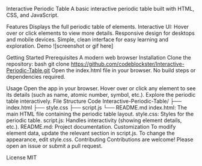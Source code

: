 Interactive Periodic Table
A basic interactive periodic table built with HTML, CSS, and JavaScript.

Features
Displays the full periodic table of elements.
Interactive UI: Hover over or click elements to view more details.
Responsive design for desktops and mobile devices.
Simple, clean interface for easy learning and exploration.
Demo
![screenshot or gif here]

Getting Started
Prerequisites
A modern web browser
Installation
Clone the repository:
bash
git clone https://github.com/codeblockster/Interactive-Periodic-Table.git
Open the index.html file in your browser.
No build steps or dependencies required.

Usage
Open the app in your browser.
Hover over or click any element to see its details (such as name, atomic number, symbol, etc.).
Explore the periodic table interactively.
File Structure
Code
Interactive-Periodic-Table/
├── index.html
├── style.css
├── script.js
└── README.md
index.html: The main HTML file containing the periodic table layout.
style.css: Styles for the periodic table.
script.js: Handles interactivity (showing element details, etc.).
README.md: Project documentation.
Customization
To modify element data, update the relevant section in script.js.
To change the appearance, edit style.css.
Contributing
Contributions are welcome! Please open an issue or submit a pull request.

License
MIT

